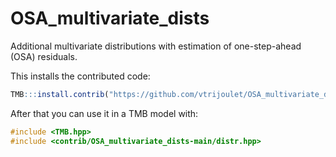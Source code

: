# OSA_multivariate_dists
Additional multivariate distributions with estimation of one-step-ahead (OSA) residuals.



This installs the contributed code:
```R
TMB:::install.contrib("https://github.com/vtrijoulet/OSA_multivariate_dists/archive/main.zip")
```

After that you can use it in a TMB model with:
```C++
#include <TMB.hpp>
#include <contrib/OSA_multivariate_dists-main/distr.hpp>
```
